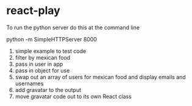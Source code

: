 # react-play

To run the python server do this at the command line 

python -m SimpleHTTPServer 8000

1. simple example to test code
2. filter by mexican food
3. pass in user in app
4. pass in object for use
5. swap out an array of users for mexican food and display emails and usernames
6. add gravatar to the output
7. move gravatar code out to its own React class